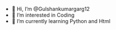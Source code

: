 - 👋 Hi, I’m @Gulshankumargarg12
- 👀 I’m interested in Coding
- 🌱 I’m currently learning Python and Html


<!---
Gulshankumargarg12/Gulshankumargarg12 is a ✨ special ✨ repository because its `README.md` (this file) appears on your GitHub profile.
You can click the Preview link to take a look at your changes.
--->
